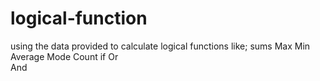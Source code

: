# logical-function
using the data provided to calculate logical functions like; 
sums 
Max 
Min 
Average 
Mode
Count 
if 
Or  
And  
